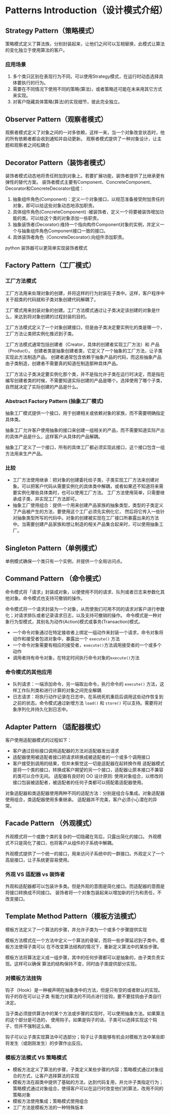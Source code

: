 # Patterns Introduction（设计模式介绍）

## Strategy Pattern（策略模式）
策略模式定义了算法族，分别封装起来，让他们之间可以互相替换，此模式让算法的变化独立于使用算法的客户。

### 应用场景
1. 多个类只区别在表现行为不同，可以使用Strategy模式，在运行时动态选择具体要执行的行为。
2. 需要在不同情况下使用不同的策略(算法)，或者策略还可能在未来用其它方式来实现。
3. 对客户隐藏具体策略(算法)的实现细节，彼此完全独立。

## Observer Pattern（观察者模式）
观察者模式定义了对象之间的一对多依赖，这样一来，当一个对象改变状态时，他的所有依赖者都会收到通知并自动更新。
观察者模式提供了一种对象设计，让主题和观察者之间松耦合

## Decorator Pattern（装饰者模式）
装饰者模式动态地将责任附加到对象上。若要扩展功能，装饰者提供了比继承更有弹性的替代方案。
装饰者模式主要有Component、ConcreteComponent、Decorator和ConcreteDecorator组成：
1. 抽象组件角色(Component)：定义一个对象接口，以规范准备接受附加责任的对象，即可以给这些对象动态地添加职责。
2. 具体组件角色(ConcreteComponent) :被装饰者，定义一个将要被装饰增加功能的类。可以给这个类的对象添加一些职责。
3. 抽象装饰者(Decorator):维持一个指向构件Component对象的实例，并定义一个与抽象组件角色Component接口一致的接口。
4. 具体装饰者角色（ConcreteDecorator):向组件添加职责。

python 装饰器可以更简单实现装饰者模式

## Factory Pattern（工厂模式）
### 工厂方法模式
工厂方法用来处理对象的创建，并将这样的行为封装在子类中。这样，客户程序中关于超类的代码就和子类对象创建代码解耦了。

工厂模式用来封装对象的创建。工厂方法模式通过让子类决定该创建的对象是什么，来达到将对象创建的过程封装的目的。

工厂方法模式定义了一个对象创建接口，但是由子类决定要实例化的类是哪一个，工厂方法让类把实例化推迟到子类。

工厂方法模式通常包括创建者（Creator，具体的创建者实现工厂方法）和 产品（Product）。
创建者类是抽象创建者类，它定义了一个抽象的工厂方法，让子类实现此方法制造产品。
创建者通常包含依赖于抽象产品的代码，而这些抽象产品由子类制造，创建者不需要真的知道在制造那种具体产品。

工厂方法让子类决定要实例化那个类，并不是指允许子类在运行时决定，而是指在编写创建者类的时候，不需要知道实际创建的产品是哪个。选择使用了哪个子类，自然就决定了实际创建的产品是什么。

### Abstract Factory Pattern (抽象工厂模式)
抽象工厂模式提供一个接口，用于创建相关或依赖对象的家族，而不需要明确指定具体类。

抽象工厂允许客户使用抽象的接口来创建一组相关的产品，而不需要知道实际产出的具体产品是什么，这样客户从具体的产品解耦。

抽象工厂定义了一个接口，所有的具体工厂都必须实现此接口，这个接口包含一组方法用来生产产品。

### 比较
- 工厂方法使用继承：把对象的创建委托给子类，子类实现工厂方法来创建对象。可以把客户代码从需要实例化的具体类中解耦，或者如果还不知道将来需要实例化哪些具体类时，也可以使用工厂方法。
工厂方法使用简单，只需要继承成子类，并实现工厂方法即可。
- 抽象工厂使用组合：提供一个用来创建产品家族的抽象类型，类型的子类定义了产品被产生的方法，要使用这个工厂必须先实例化它，
然后将它传入一些针对抽象类型所写的代码中。对象的创建被实现在工厂接口所暴露出来的方法中。当需要创建产品家族和想让制造的相关产品集合起来时，可以使用抽象工厂。

## Singleton Pattern（单例模式）
单例模式确保一个类只有一个实例，并提供一个全局访问点。

## Command Pattern （命令模式）
命令模式将「请求」封装成对象，以便使用不同的请求、队列或者日志来参数化其他对象。命令模式也支持可撤销的操作。

命令模式将一个请求封装为一个对象，从而使我们可用不同的请求对客户进行参数化；对请求排队或者记录请求日志，以及支持可撤销的操作。
命令模式是一种对象行为型模式，其别名为动作(Action)模式或事务(Transaction)模式。
- 一个命令对象通过在特定接收者上绑定一组动作来封装一个请求，命令对象将动作和接受者包进对象中，暴露出一个 `execute()` 方法
- 一个命令对象需要有相应的接受者，`execute()`方法调用接受者的一个或多个动作
- 调用者持有命令对象，在特定时间执行命令对象的`execute()`方法

### 命令模式的其他应用
- 队列请求：一端添加命令，另一端取出命令，执行命令的 `execute()` 方法，这样工作队列类和进行计算的对象之间完全解耦
- 日志请求：将执行动作记录在日志中，在系统死机重启后调用这些动作恢复到之前的状态。命令模式通过新增方法 `load()` 和 `store()` 可以支持。需要将对象序列化并持久化到日志中。

## Adapter Pattern （适配器模式）
客户使用适配器模式的过程如下：
- 客户通过目标接口调用适配器的方法对适配器发出请求
- 适配器使用被适配者接口把请求转换成被适配者的一个或多个调用接口
- 客户接受到调用的结果，但并未察觉这一切是适配器在起转换作用
适配器模式是将一个类的接口，转换成客户期望的另一个接口，适配器让原本接口不兼容的类可以合作无间。
适配器有良好的 OO 设计原则: 使用对象组合，以修改的接口包装被适配者，被适配者的任何子类都可以搭配着适配器使用。

对象适配器和类适配器使用两种不同的适配方法：分别是组合与集成。对象适配器使用组合，类适配器使用多重继承。
适配器并不完美，客户必须小心潜在的异常。

## Facade Pattern （外观模式）
外观模式将一个或数个类的复杂的一切隐藏在背后，只露出简化的接口。
外观模式不只是简化了接口，也将客户从组件的子系统中解耦。

外观模式提供了一个统一的接口，用来访问子系统中的一群接口。外观定义了一个高层接口，让子系统更容易使用。

### 外观 VS 适配器 vs 装饰者
外观和适配器都可以包装许多类。但是外观的意图是简化接口。而适配器的意图是将接口转换成不同接口。
装饰者将一个对象包装起来以增加新的行为和责任，不改变接口。

## Template Method Pattern（模板方法模式）
模板方法定义了一个算法的步骤，并允许子类为一个或多个步骤提供实现

模板方法模式在一个方法中定义一个算法的骨架，而将一些步骤延迟到子类中。模板方法使得子类可以
在不改变算法结构的情况下，重新定义算法中的某些步骤。

模板方法将算法定义成一组步骤，其中的任何步骤都可以是抽象的，由子类负责实现。这样可以确保
算法的结构保持不变，同时由子类提供部分实现。

### 对模板方法挂钩
钩子（Hook）是一种被声明在抽象类中的方法，但是只有空的或者默认的实现。钩子的存在可以让子类
有能力对算法的不同点进行挂钩，要不要挂钩由子类自行决定。

当子类必须提供算法中的某个方法或步骤的实现时，可以使用抽象方法。如果算法的这个部分是可选的，
使用钩子。如果是钩子的话，子类可以选择实现这个钩子，但并不强制这么做。

钩子可以让子类实现算法中可选部分；钩子让子类能够有机会对模板方法中某些即将发生（或刚刚发生）的步骤作出反应。

### 模板方法模式 VS 策略模式
- 模板方法定义了算法的步骤，子类定义某些步骤的内容；策略模式通过对象组合的方式，让客户选择算法的实现
- 模板方法在超类中提供了基础的方法，达到代码复用，并允许子类指定行为；策略模式通过对象组合，使得客户可以在运行时改变他们的算法，改用不同的策略对象
- 模板方法使用集成；策略模式使用组合
- 工厂方法是模板方法的一种特殊版本
